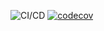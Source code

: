 ![CI/CD](https://github.com/Hot-Ekspresso/frontend/workflows/CI/CD/badge.svg)
[![codecov](https://codecov.io/gh/Hot-Ekspresso/frontend/branch/master/graph/badge.svg)](https://codecov.io/gh/Hot-Ekspresso/frontend)